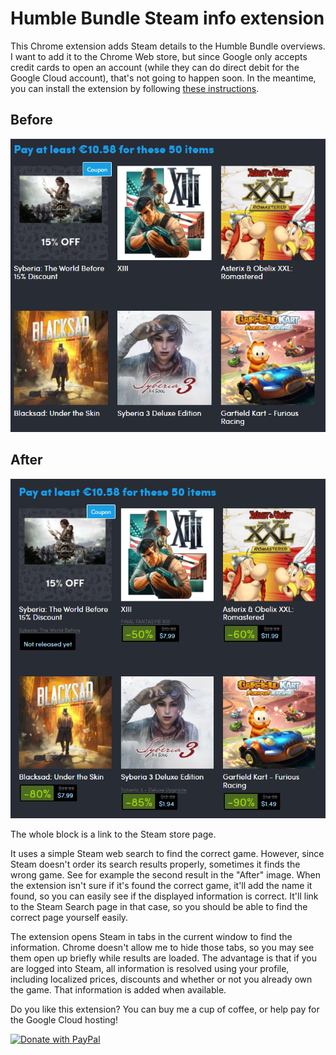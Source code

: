 # Humble Bundle Steam info extension
This Chrome extension adds Steam details to the Humble Bundle overviews.
I want to add it to the Chrome Web store, but since Google only accepts credit cards to open an account
(while they can do direct debit for the Google Cloud account), that's not going to happen soon.
In the meantime, you can install the extension by following [these instructions](https://developer.chrome.com/docs/extensions/mv3/getstarted/#manifest). 

## Before
![Before](before.png)

## After
![After](after.png)

The whole block is a link to the Steam store page.

It uses a simple Steam web search to find the correct game. However, since Steam doesn't order its search results
properly, sometimes it finds the wrong game. See for example the second result in the "After" image.
When the extension isn't sure if it's found the correct game, it'll add the name it found, 
so you can easily see if the displayed information is correct. It'll link to the Steam Search page in that case,
so you should be able to find the correct page yourself easily.

The extension opens Steam in tabs in the current window to find the information. Chrome doesn't allow me to hide those tabs,
so you may see them open up briefly while results are loaded. The advantage is that if you are logged into Steam,
all information is resolved using your profile, including localized prices, discounts and whether or not you already 
own the game. That information is added when available.

Do you like this extension? You can buy me a cup of coffee, or help pay for the Google Cloud hosting!

[![Donate with PayPal](https://www.paypalobjects.com/en_US/i/btn/btn_donate_LG.gif)](https://www.paypal.com/donate/?business=SSLTV6CL5Q56A&no_recurring=1&currency_code=EUR)
